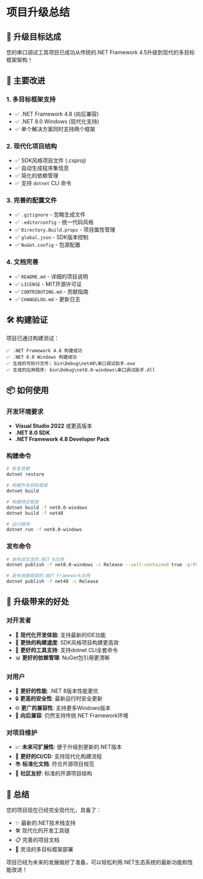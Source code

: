 # 项目升级总结

## 🎯 升级目标达成

您的串口调试工具项目已成功从传统的.NET Framework 4.5升级到现代的多目标框架架构！

## 🚀 主要改进

### 1. **多目标框架支持**
- ✅ .NET Framework 4.8 (向后兼容)
- ✅ .NET 8.0 Windows (现代化支持)
- ✅ 单个解决方案同时支持两个框架

### 2. **现代化项目结构**
- ✅ SDK风格项目文件 (.csproj)
- ✅ 自动生成程序集信息
- ✅ 简化的依赖管理
- ✅ 支持 `dotnet` CLI 命令

### 3. **完善的配置文件**
- ✅ `.gitignore` - 忽略生成文件
- ✅ `.editorconfig` - 统一代码风格
- ✅ `Directory.Build.props` - 项目属性管理
- ✅ `global.json` - SDK版本控制
- ✅ `NuGet.config` - 包源配置

### 4. **文档完善**
- ✅ `README.md` - 详细的项目说明
- ✅ `LICENSE` - MIT开源许可证
- ✅ `CONTRIBUTING.md` - 贡献指南
- ✅ `CHANGELOG.md` - 更新日志

## 🛠 构建验证

项目已通过构建测试：
```
✅ .NET Framework 4.8 构建成功
✅ .NET 8.0 Windows 构建成功
✅ 生成的可执行文件: bin\Debug\net48\串口调试助手.exe
✅ 生成的应用程序: bin\Debug\net8.0-windows\串口调试助手.dll
```

## 📦 如何使用

### 开发环境要求
- **Visual Studio 2022** 或更高版本
- **.NET 8.0 SDK**
- **.NET Framework 4.8 Developer Pack**

### 构建命令
```bash
# 恢复依赖
dotnet restore

# 构建所有目标框架
dotnet build

# 构建特定框架
dotnet build -f net8.0-windows
dotnet build -f net48

# 运行程序
dotnet run -f net8.0-windows
```

### 发布命令
```bash
# 发布自包含的.NET 8应用
dotnet publish -f net8.0-windows -c Release --self-contained true -p:PublishSingleFile=true

# 发布依赖框架的.NET Framework应用
dotnet publish -f net48 -c Release
```

## 🔄 升级带来的好处

### 对开发者
- 🎯 **现代化开发体验**: 支持最新的IDE功能
- 🚀 **更快的构建速度**: SDK风格项目构建更高效
- 🧰 **更好的工具支持**: 支持dotnet CLI全套命令
- 📊 **更好的依赖管理**: NuGet包引用更清晰

### 对用户
- 💪 **更好的性能**: .NET 8版本性能更优
- 🔒 **更高的安全性**: 最新运行时安全更新
- 🌐 **更广的兼容性**: 支持更多Windows版本
- 🔄 **向后兼容**: 仍然支持传统.NET Framework环境

### 对项目维护
- 📈 **未来可扩展性**: 便于升级到更新的.NET版本
- 🔧 **更好的CI/CD**: 支持现代化构建流程
- 📚 **标准化文档**: 符合开源项目规范
- 🤝 **社区友好**: 标准的开源项目结构

## 🎉 总结

您的项目现在已经完全现代化，具备了：
- ✨ 最新的.NET技术栈支持
- 🛠 现代化的开发工具链
- 📋 完善的项目文档
- 🔄 灵活的多目标框架部署

项目已经为未来的发展做好了准备，可以轻松利用.NET生态系统的最新功能和性能改进！
